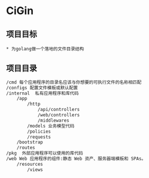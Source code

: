
# CiGin

## 项目目标

    * 为golang做一个落地的文件目录结构
    
## 项目目录

```markdown
/cmd 每个应用程序的目录名应该与你想要的可执行文件的名称相匹配
/configs 配置文件模板或默认配置
/internal  私有应用程序和库代码
    /app
        /http
            /api/controllers
            /web/controllers
            /middlewares
        /models 业务模型代码
        /policies
        /requests
    /bootstrap
    /routes
/pkg  外部应用程序可以使用的库代码
/web Web 应用程序的组件:静态 Web 资产、服务器端模板和 SPAs。
    /resources
        /views
```
